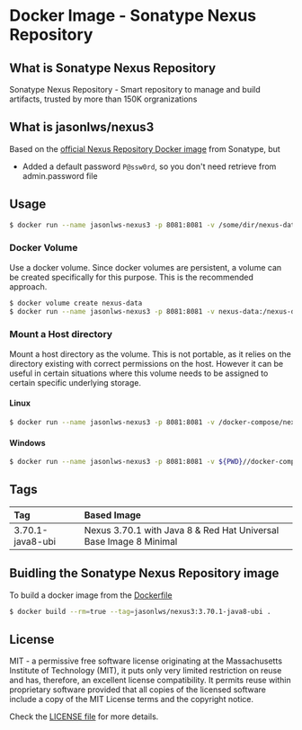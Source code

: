 # Docker Image - Sonatype Nexus Repository

## What is Sonatype Nexus Repository

Sonatype Nexus Repository - Smart repository to manage and build artifacts, trusted by more than 150K orgranizations

## What is jasonlws/nexus3

Based on the [official Nexus Repository Docker image](https://hub.docker.com/r/sonatype/nexus3/) from Sonatype, but

- Added a default password `P@ssw0rd`, so you don't need retrieve from admin.password file

## Usage

```bash
$ docker run --name jasonlws-nexus3 -p 8081:8081 -v /some/dir/nexus-data:/nexus-data -d jasonlws/nexus3:3.70.1-java8-ubi
```

### Docker Volume

Use a docker volume. Since docker volumes are persistent, a volume can be created specifically for this purpose. This is the recommended approach.

```bash
$ docker volume create nexus-data
$ docker run --name jasonlws-nexus3 -p 8081:8081 -v nexus-data:/nexus-data -d jasonlws/nexus3:3.70.1-java8-ubi
```

### Mount a Host directory

Mount a host directory as the volume. This is not portable, as it relies on the directory existing with correct permissions on the host. However it can be useful in certain situations where this volume needs to be assigned to certain specific underlying storage.

#### Linux

```bash
$ docker run --name jasonlws-nexus3 -p 8081:8081 -v /docker-compose/nexus-data:/nexus-data -d jasonlws/nexus3:3.70.1-java8-ubi
```

#### Windows

```bash
$ docker run --name jasonlws-nexus3 -p 8081:8081 -v ${PWD}//docker-compose//nexus-data//:/nexus-data -d jasonlws/nexus3:3.70.1-java8-ubi
```

## Tags

| Tag | Based Image |
| :--- | :--- |
| 3.70.1-java8-ubi | Nexus 3.70.1 with Java 8 & Red Hat Universal Base Image 8 Minimal |

## Buidling the Sonatype Nexus Repository image

To build a docker image from the [Dockerfile](./Dockerfile)

```bash
$ docker build --rm=true --tag=jasonlws/nexus3:3.70.1-java8-ubi .
```

## License

MIT - a permissive free software license originating at the Massachusetts Institute of Technology (MIT), it puts only very limited restriction on reuse and has, therefore, an excellent license compatibility. It permits reuse within proprietary software provided that all copies of the licensed software include a copy of the MIT License terms and the copyright notice.

Check the [LICENSE file](https://github.com/jasonlws/sonatype-nexus/blob/master/LICENSE) for more details.